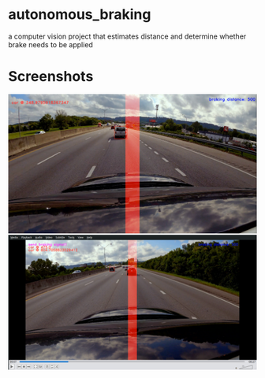 # autonomous_braking
a computer vision project that estimates distance and determine whether brake needs to be applied

# Screenshots
![screenshot 1](https://github.com/s-4-m-a-n/autonomous_braking/blob/master/screenshots/Screenshot_1.png)
![screenshot 2](https://github.com/s-4-m-a-n/autonomous_braking/blob/master/screenshots/Screenshot_2.png)

